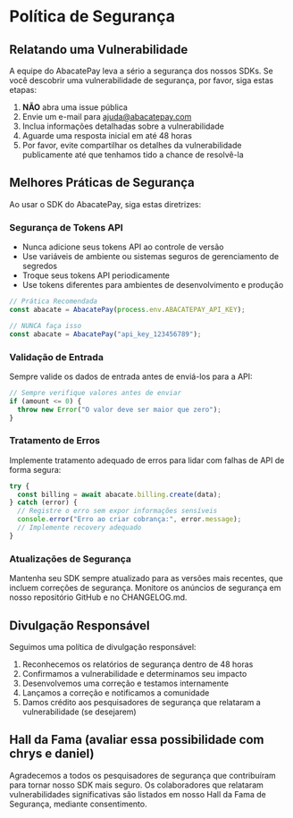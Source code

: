 # Política de Segurança

## Relatando uma Vulnerabilidade

A equipe do AbacatePay leva a sério a segurança dos nossos SDKs. Se você descobrir uma vulnerabilidade de segurança, por favor, siga estas etapas:

1. **NÃO** abra uma issue pública
2. Envie um e-mail para [ajuda@abacatepay.com](mailto:ajuda@abacatepay.com)
3. Inclua informações detalhadas sobre a vulnerabilidade
4. Aguarde uma resposta inicial em até 48 horas
5. Por favor, evite compartilhar os detalhes da vulnerabilidade publicamente até que tenhamos tido a chance de resolvê-la

## Melhores Práticas de Segurança

Ao usar o SDK do AbacatePay, siga estas diretrizes:

### Segurança de Tokens API
- Nunca adicione seus tokens API ao controle de versão
- Use variáveis de ambiente ou sistemas seguros de gerenciamento de segredos
- Troque seus tokens API periodicamente
- Use tokens diferentes para ambientes de desenvolvimento e produção

```javascript
// Prática Recomendada
const abacate = AbacatePay(process.env.ABACATEPAY_API_KEY);

// NUNCA faça isso
const abacate = AbacatePay("api_key_123456789");
```

### Validação de Entrada
Sempre valide os dados de entrada antes de enviá-los para a API:

```javascript
// Sempre verifique valores antes de enviar
if (amount <= 0) {
  throw new Error("O valor deve ser maior que zero");
}
```

### Tratamento de Erros
Implemente tratamento adequado de erros para lidar com falhas de API de forma segura:

```javascript
try {
  const billing = await abacate.billing.create(data);
} catch (error) {
  // Registre o erro sem expor informações sensíveis
  console.error("Erro ao criar cobrança:", error.message);
  // Implemente recovery adequado
}
```

### Atualizações de Segurança
Mantenha seu SDK sempre atualizado para as versões mais recentes, que incluem correções de segurança. Monitore os anúncios de segurança em nosso repositório GitHub e no CHANGELOG.md.

## Divulgação Responsável
Seguimos uma política de divulgação responsável:

1. Reconhecemos os relatórios de segurança dentro de 48 horas
2. Confirmamos a vulnerabilidade e determinamos seu impacto
3. Desenvolvemos uma correção e testamos internamente
4. Lançamos a correção e notificamos a comunidade
5. Damos crédito aos pesquisadores de segurança que relataram a vulnerabilidade (se desejarem)

## Hall da Fama (avaliar essa possibilidade com chrys e daniel)
Agradecemos a todos os pesquisadores de segurança que contribuíram para tornar nosso SDK mais seguro. Os colaboradores que relataram vulnerabilidades significativas são listados em nosso Hall da Fama de Segurança, mediante consentimento.